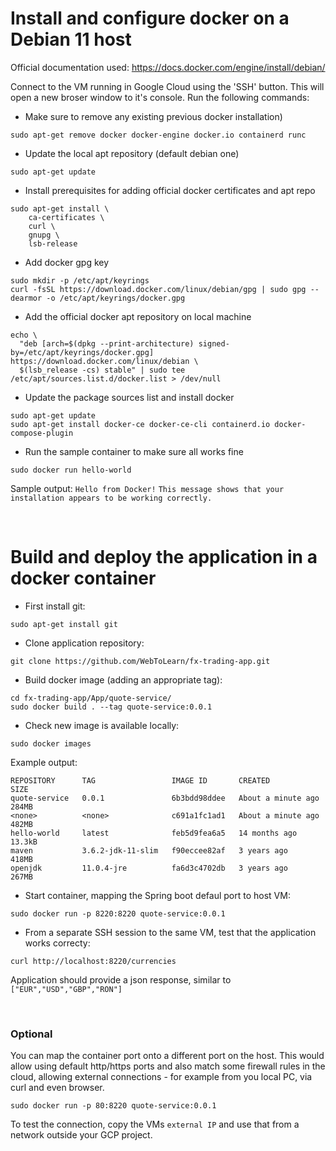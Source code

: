 # Install and configure docker on a Debian 11 host 

Official documentation used: https://docs.docker.com/engine/install/debian/

Connect to the VM running in Google Cloud using the 'SSH' button. This will open a new broser window to it's console. Run the following commands:

- Make sure to remove any existing previous docker installation)
```
sudo apt-get remove docker docker-engine docker.io containerd runc
```

- Update the local apt repository (default debian one)
```
sudo apt-get update
```

- Install prerequisites for adding official docker certificates and apt repo
```
sudo apt-get install \
    ca-certificates \
    curl \
    gnupg \
    lsb-release
```

- Add docker gpg key
```
sudo mkdir -p /etc/apt/keyrings
curl -fsSL https://download.docker.com/linux/debian/gpg | sudo gpg --dearmor -o /etc/apt/keyrings/docker.gpg
```

- Add the official docker apt repository on local machine
```
echo \
  "deb [arch=$(dpkg --print-architecture) signed-by=/etc/apt/keyrings/docker.gpg] https://download.docker.com/linux/debian \
  $(lsb_release -cs) stable" | sudo tee /etc/apt/sources.list.d/docker.list > /dev/null
```

- Update the package sources list and install docker
```
sudo apt-get update
sudo apt-get install docker-ce docker-ce-cli containerd.io docker-compose-plugin
```

- Run the sample container to make sure all works fine

```
sudo docker run hello-world
```
Sample output:
  `Hello from Docker!`
  `This message shows that your installation appears to be working correctly.`

<br/>

# Build and deploy the application in a docker container

- First install git:
```
sudo apt-get install git
```

- Clone application repository:
```
git clone https://github.com/WebToLearn/fx-trading-app.git
```

- Build docker image (adding an appropriate tag):
```
cd fx-trading-app/App/quote-service/
sudo docker build . --tag quote-service:0.0.1
```

- Check new image is available locally:
```
sudo docker images
```

Example output:
```
REPOSITORY      TAG                 IMAGE ID       CREATED              SIZE
quote-service   0.0.1               6b3bdd98ddee   About a minute ago   284MB
<none>          <none>              c691a1fc1ad1   About a minute ago   482MB
hello-world     latest              feb5d9fea6a5   14 months ago        13.3kB
maven           3.6.2-jdk-11-slim   f90eccee82af   3 years ago          418MB
openjdk         11.0.4-jre          fa6d3c4702db   3 years ago          267MB
```

- Start container, mapping the Spring boot defaul port to host VM:
```
sudo docker run -p 8220:8220 quote-service:0.0.1
```

- From a separate SSH session to the same VM, test that the application works correcty:
```
curl http://localhost:8220/currencies
```
Application should provide a json response, similar to `["EUR","USD","GBP","RON"]`

<br/>

### Optional

You can map the container port onto a different port on the host. This would allow using default http/https ports and also match some firewall rules in the cloud, allowing external connections - for example from you local PC, via curl and even browser.

```
sudo docker run -p 80:8220 quote-service:0.0.1
```

To test the connection, copy the VMs `external IP` and use that from a network outside your GCP project. 
